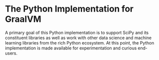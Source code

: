 # The Python Implementation for GraalVM

A primary goal of this Python implementation is to support SciPy and its
constituent libraries as well as work with other data science and machine
learning libraries from the rich Python ecosystem. At this point, the Python
implementation is made available for experimentation and curious end-users.
